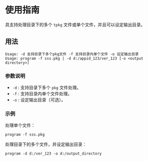 # 使用指南

具支持处理目录下的多个 `tpkg` 文件或单个文件，并且可以设定输出目录。

## 用法

```
Usage: -d 支持目录下多个pkg文件 -f 支持目录内单个文件 -o 设定输出目录
Usage: program -f sss.pkg | -d d:/appid_123/ver_123 [-o <output directory>]
```

### 参数说明

- `-d` : 支持目录下多个 `pkg` 文件处理。
- `-f` : 支持目录内单个文件处理。
- `-o` : 设定输出目录（可选）。

### 示例

处理单个文件：

```
program -f sss.pkg
```

处理目录下的多个文件，并设定输出目录：

```
program -d d:/ver_123 -o d:/output_directory
```

